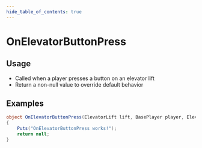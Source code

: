 ```yaml
---
hide_table_of_contents: true
---
```


# OnElevatorButtonPress

## Usage

* Called when a player presses a button on an elevator lift
* Return a non-null value to override default behavior

## Examples

```csharp title=""
object OnElevatorButtonPress(ElevatorLift lift, BasePlayer player, Elevator.Direction direction, bool toTopOrBottom)
{
    Puts("OnElevatorButtonPress works!");
    return null;
}
```
